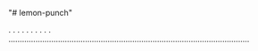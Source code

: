 "# lemon-punch"

.
.
.
.
.
.
.
.
.
.
...........................................................................................................